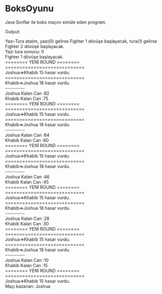 # BoksOyunu
Java Sınıflar ile boks maçını simüle eden program.

Output: 

Yazı-Tura atalım, yazı(0) gelirse Fighter 1 dövüşe başlayacak, tura(1) gelirse Fighter 2 dövüşe başlayacak. </br >
Yazı tura sonucu: 0 </br >
Fighter 1 dövüşe başlayacak. </br >
======== YENİ ROUND ======== </br > 
============================ </br >
Joshua=>Khabib 15 hasar vurdu. </br >
============================ </br >
Khabib=>Joshua 18 hasar vurdu. </br >
---------- </br >
Joshua Kalan Can 	:82 </br >
Khabib Kalan Can 	:75 </br >
======== YENİ ROUND ======== </br >
============================ </br >
Joshua=>Khabib 15 hasar vurdu. </br >
============================ </br >
Khabib=>Joshua 18 hasar vurdu. </br >
---------- </br >
Joshua Kalan Can 	:64 </br >
Khabib Kalan Can 	:60 </br >
======== YENİ ROUND ======== </br >
============================ </br >
Joshua=>Khabib 15 hasar vurdu. </br >
============================ </br >
Khabib=>Joshua 18 hasar vurdu. </br >
---------- </br >
Joshua Kalan Can 	:46 </br >
Khabib Kalan Can 	:45  </br >
======== YENİ ROUND ======== </br >
============================ </br >
Joshua=>Khabib 15 hasar vurdu. </br > 
============================ </br >
Khabib=>Joshua 18 hasar vurdu. </br >
---------- </br >
Joshua Kalan Can 	:28 </br >
Khabib Kalan Can 	:30 </br >
======== YENİ ROUND ======== </br >
============================ </br >
Joshua=>Khabib 15 hasar vurdu. </br >
============================ </br >
Khabib=>Joshua 18 hasar vurdu. </br >
---------- </br >
Joshua Kalan Can 	:10 </br >
Khabib Kalan Can 	:15 </br >
======== YENİ ROUND ======== </br > 
============================ </br >
Joshua=>Khabib 15 hasar vurdu. </br >
Maçı kazanan: Joshua
